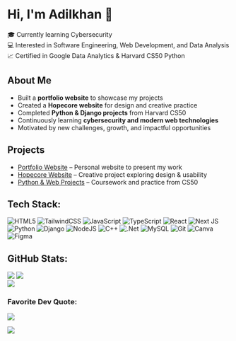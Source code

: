 # Hi, I'm Adilkhan 👋  

🎓 Currently learning Cybersecurity<br/>
💻 Interested in Software Engineering, Web Development, and Data Analysis  
📈 Certified in Google Data Analytics & Harvard CS50 Python  

## About Me  
- Built a **portfolio website** to showcase my projects  
- Created a **Hopecore website** for design and creative practice  
- Completed **Python & Django projects** from Harvard CS50  
- Continuously learning **cybersecurity and modern web technologies**  
- Motivated by new challenges, growth, and impactful opportunities  

## Projects  
- [Portfolio Website](https://ersinadilkhan.vercel.app/) – Personal website to present my work  
- [Hopecore Website](https://liftup-hopecore.vercel.app/) – Creative project exploring design & usability  
- [Python & Web Projects](https://github.com/Adilkhan-Ersin/python-projects) – Coursework and practice from CS50  

## Tech Stack:
![HTML5](https://img.shields.io/badge/html5-%23E34F26.svg?style=flat&logo=html5&logoColor=white) ![TailwindCSS](https://img.shields.io/badge/tailwindcss-%2338B2AC.svg?style=flat&logo=tailwind-css&logoColor=white) ![JavaScript](https://img.shields.io/badge/javascript-%23323330.svg?style=flat&logo=javascript&logoColor=%23F7DF1E) ![TypeScript](https://img.shields.io/badge/typescript-%23007ACC.svg?style=flat&logo=typescript&logoColor=white) ![React](https://img.shields.io/badge/react-%2320232a.svg?style=flat&logo=react&logoColor=%2361DAFB) ![Next JS](https://img.shields.io/badge/Next-black?style=flat&logo=next.js&logoColor=white) ![Python](https://img.shields.io/badge/python-3670A0?style=flat&logo=python&logoColor=ffdd54) ![Django](https://img.shields.io/badge/django-%23092E20.svg?style=flat&logo=django&logoColor=white) ![NodeJS](https://img.shields.io/badge/node.js-6DA55F?style=flat&logo=node.js&logoColor=white) ![C++](https://img.shields.io/badge/c++-%2300599C.svg?style=flat&logo=c%2B%2B&logoColor=white) ![.Net](https://img.shields.io/badge/.NET-5C2D91?style=flat&logo=.net&logoColor=white) ![MySQL](https://img.shields.io/badge/mysql-4479A1.svg?style=flat&logo=mysql&logoColor=white) ![Git](https://img.shields.io/badge/git-%23F05033.svg?style=flat&logo=git&logoColor=white) ![Canva](https://img.shields.io/badge/Canva-%2300C4CC.svg?style=flat&logo=Canva&logoColor=white) ![Figma](https://img.shields.io/badge/figma-%23F24E1E.svg?style=flat&logo=figma&logoColor=white) 

## GitHub Stats:
![](https://github-readme-stats.vercel.app/api?username=Adilkhan-Ersin&theme=merko&hide_border=true&include_all_commits=true&count_private=true)
![](https://nirzak-streak-stats.vercel.app/?user=Adilkhan-Ersin&theme=merko&hide_border=true)<br/>
![](https://github-readme-stats.vercel.app/api/top-langs/?username=Adilkhan-Ersin&theme=merko&hide_border=true&include_all_commits=true&count_private=true&layout=compact)

### Favorite Dev Quote:
![](https://quotes-github-readme.vercel.app/api?type=horizontal&theme=gruvbox)

[![](https://visitcount.itsvg.in/api?id=Adilkhan-Ersin&icon=5&color=3)](https://visitcount.itsvg.in)

<!-- Proudly created with GPRM ( https://gprm.itsvg.in ) -->
